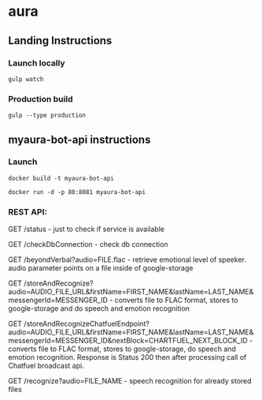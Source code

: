 # aura

## Landing Instructions
### Launch locally
`gulp watch`
### Production build
`gulp --type production`



## myaura-bot-api instructions
### Launch
`docker build -t myaura-bot-api`

`docker run -d -p 80:8081 myaura-bot-api`

### REST API:

GET /status - just to check if service is available

GET /checkDbConnection - check db connection

GET /beyondVerbal?audio=FILE.flac - retrieve emotional level of speeker. audio parameter points on a file inside of google-storage

GET /storeAndRecognize?audio=AUDIO_FILE_URL&firstName=FIRST_NAME&lastName=LAST_NAME&messengerId=MESSENGER_ID - converts file to FLAC format, stores to google-storage and do speech and emotion recognition

GET /storeAndRecognizeChatfuelEndpoint?audio=AUDIO_FILE_URL&firstName=FIRST_NAME&lastName=LAST_NAME&messengerId=MESSENGER_ID&nextBlock=CHARTFUEL_NEXT_BLOCK_ID - converts file to FLAC format, stores to google-storage, do speech and emotion recognition. Response is Status 200 then after processing call of Chatfuel broadcast api.

GET /recognize?audio=FILE_NAME - speech recognition for already stored files
